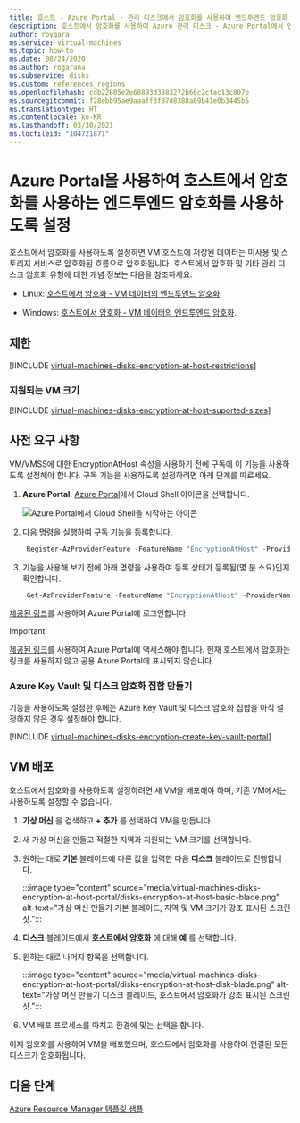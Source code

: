 ```yaml
---
title: 호스트 - Azure Portal - 관리 디스크에서 암호화를 사용하여 엔드투엔드 암호화 사용
description: 호스트에서 암호화를 사용하여 Azure 관리 디스크 - Azure Portal에서 엔드투엔드 암호화를 사용하도록 설정합니다.
author: roygara
ms.service: virtual-machines
ms.topic: how-to
ms.date: 08/24/2020
ms.author: rogarana
ms.subservice: disks
ms.custom: references_regions
ms.openlocfilehash: cdb22805e2e68893d3883272b66c2cfac13c807e
ms.sourcegitcommit: f28ebb95ae9aaaff3f87d8388a09b41e0b3445b5
ms.translationtype: HT
ms.contentlocale: ko-KR
ms.lasthandoff: 03/30/2021
ms.locfileid: "104721871"
---
```

# <a name="use-the-azure-portal-to-enable-end-to-end-encryption-using-encryption-at-host"></a>Azure Portal을 사용하여 호스트에서 암호화를 사용하는 엔드투엔드 암호화를 사용하도록 설정

호스트에서 암호화를 사용하도록 설정하면 VM 호스트에 저장된 데이터는 미사용 및 스토리지 서비스로 암호화된 흐름으로 암호화됩니다. 호스트에서 암호화 및 기타 관리 디스크 암호화 유형에 대한 개념 정보는 다음을 참조하세요.

* Linux: [호스트에서 암호화 - VM 데이터의 엔드투엔드 암호화](./disk-encryption.md#encryption-at-host---end-to-end-encryption-for-your-vm-data).

* Windows: [호스트에서 암호화 - VM 데이터의 엔드투엔드 암호화](./disk-encryption.md#encryption-at-host---end-to-end-encryption-for-your-vm-data).

## <a name="restrictions"></a>제한

[!INCLUDE [virtual-machines-disks-encryption-at-host-restrictions](../../includes/virtual-machines-disks-encryption-at-host-restrictions.md)]


### <a name="supported-vm-sizes"></a>지원되는 VM 크기

[!INCLUDE [virtual-machines-disks-encryption-at-host-suported-sizes](../../includes/virtual-machines-disks-encryption-at-host-suported-sizes.md)]

## <a name="prerequisites"></a>사전 요구 사항

VM/VMSS에 대한 EncryptionAtHost 속성을 사용하기 전에 구독에 이 기능을 사용하도록 설정해야 합니다. 구독 기능을 사용하도록 설정하려면 아래 단계를 따르세요.

1. **Azure Portal**: [Azure Portal](https://portal.azure.com)에서 Cloud Shell 아이콘을 선택합니다.

    ![Azure Portal에서 Cloud Shell을 시작하는 아이콘](../Cloud-Shell/media/overview/portal-launch-icon.png)
    
2.  다음 명령을 실행하여 구독 기능을 등록합니다.

    ```powershell
     Register-AzProviderFeature -FeatureName "EncryptionAtHost" -ProviderNamespace "Microsoft.Compute" 
    ```

3.  기능을 사용해 보기 전에 아래 명령을 사용하여 등록 상태가 등록됨(몇 분 소요)인지 확인합니다.

    ```powershell
     Get-AzProviderFeature -FeatureName "EncryptionAtHost" -ProviderNamespace "Microsoft.Compute"  
    ```


[제공된 링크](https://aka.ms/diskencryptionupdates)를 사용하여 Azure Portal에 로그인합니다.

> [!IMPORTANT]
> [제공된 링크](https://aka.ms/diskencryptionupdates)를 사용하여 Azure Portal에 액세스해야 합니다. 현재 호스트에서 암호화는 링크를 사용하지 않고 공용 Azure Portal에 표시되지 않습니다.

### <a name="create-an-azure-key-vault-and-disk-encryption-set"></a>Azure Key Vault 및 디스크 암호화 집합 만들기

기능을 사용하도록 설정한 후에는 Azure Key Vault 및 디스크 암호화 집합을 아직 설정하지 않은 경우 설정해야 합니다.

[!INCLUDE [virtual-machines-disks-encryption-create-key-vault-portal](../../includes/virtual-machines-disks-encryption-create-key-vault-portal.md)]

## <a name="deploy-a-vm"></a>VM 배포

호스트에서 암호화를 사용하도록 설정하려면 새 VM을 배포해야 하며, 기존 VM에서는 사용하도록 설정할 수 없습니다.

1. **가상 머신** 을 검색하고 **+ 추가** 를 선택하여 VM을 만듭니다.
1. 새 가상 머신을 만들고 적절한 지역과 지원되는 VM 크기를 선택합니다.
1. 원하는 대로 **기본** 블레이드에 다른 값을 입력한 다음 **디스크** 블레이드로 진행합니다.

    :::image type="content" source="media/virtual-machines-disks-encryption-at-host-portal/disks-encryption-at-host-basic-blade.png" alt-text="가상 머신 만들기 기본 블레이드, 지역 및 VM 크기가 강조 표시된 스크린샷.":::

1. **디스크** 블레이드에서 **호스트에서 암호화** 에 대해 **예** 를 선택합니다.
1. 원하는 대로 나머지 항목을 선택합니다.

    :::image type="content" source="media/virtual-machines-disks-encryption-at-host-portal/disks-encryption-at-host-disk-blade.png" alt-text="가상 머신 만들기 디스크 블레이드, 호스트에서 암호화가 강조 표시된 스크린샷.":::

1. VM 배포 프로세스를 마치고 환경에 맞는 선택을 합니다.

이제 암호화를 사용하여 VM을 배포했으며, 호스트에서 암호화를 사용하여 연결된 모든 디스크가 암호화됩니다.

## <a name="next-steps"></a>다음 단계

[Azure Resource Manager 템플릿 샘플](https://github.com/Azure-Samples/managed-disks-powershell-getting-started/tree/master/EncryptionAtHost)
